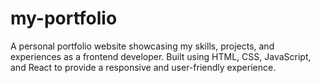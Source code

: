 # my-portfolio
 A personal portfolio website showcasing my skills, projects, and experiences as a frontend developer. Built using HTML, CSS, JavaScript, and React to provide a responsive and user-friendly experience.
